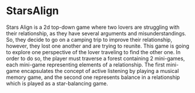 # StarsAlign

<p>Stars Align is a 2d top-down game where two lovers are struggling with their relationship, as they have several arguments and misunderstandings. So, they decide to go on a camping trip to improve their relationship, however, they lost one another and are trying to reunite. This game is going to explore one perspective of the lover traveling to find the other one. In order to do so, the player must traverse a forest containing 2 mini-games, each mini-game representing elements of a relationship. The first mini-game encapsulates the concept of active listening by playing a musical memory game, and the second one represents balance in a relationship which is played as a star-balancing game.</p>

